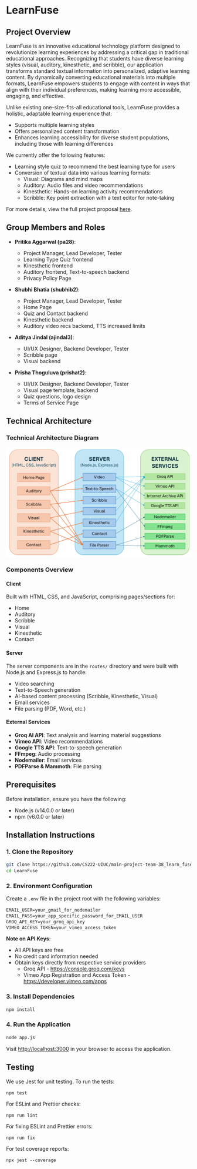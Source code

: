 ﻿# LearnFuse

## Project Overview

LearnFuse is an innovative educational technology platform designed to revolutionize learning experiences by addressing a critical gap in traditional educational approaches. Recognizing that students have diverse learning styles (visual, auditory, kinesthetic, and scribble), our application transforms standard textual information into personalized, adaptive learning content. By dynamically converting educational materials into multiple formats, LearnFuse empowers students to engage with content in ways that align with their individual preferences, making learning more accessible, engaging, and effective.

Unlike existing one-size-fits-all educational tools, LearnFuse provides a holistic, adaptable learning experience that:
- Supports multiple learning styles
- Offers personalized content transformation
- Enhances learning accessibility for diverse student populations, including those with learning differences

We currently offer the following features:
- Learning style quiz to recommend the best learning type for users
- Conversion of textual data into various learning formats:
  - Visual: Diagrams and mind maps
  - Auditory: Audio files and video recommendations
  - Kinesthetic: Hands-on learning activity recommendations
  - Scribble: Key point extraction with a text editor for note-taking

For more details, view the full project proposal [here](https://docs.google.com/document/d/1FR3GHlwkUnd_1oKBBvJWxg0UmtsypKB2ClXrJAhlIXw/edit?usp=sharing).

## Group Members and Roles
- **Pritika Aggarwal (pa28)**: 
  - Project Manager, Lead Developer, Tester
  - Learning Type Quiz frontend
  - Kinesthetic frontend
  - Auditory frontend, Text-to-speech backend
  - Privacy Policy Page

- **Shubhi Bhatia (shubhib2)**: 
  - Project Manager, Lead Developer, Tester
  - Home Page
  - Quiz and Contact backend
  - Kinesthetic backend
  - Auditory video recs backend, TTS increased limits

- **Aditya Jindal (ajindal3)**: 
  - UI/UX Designer, Backend Developer, Tester
  - Scribble page
  - Visual backend

- **Prisha Thoguluva (prishat2)**: 
  - UI/UX Designer, Backend Developer, Tester
  - Visual page template, backend
  - Quiz questions, logo design
  - Terms of Service Page

## Technical Architecture

### Technical Architecture Diagram

![Technical Architecture](./Docs/tech-arch.png)

### Components Overview

#### Client
Built with HTML, CSS, and JavaScript, comprising pages/sections for:
- Home
- Auditory
- Scribble
- Visual
- Kinesthetic
- Contact

#### Server
The server components are in the `routes/` directory and were built with Node.js and Express.js to handle:
- Video searching
- Text-to-Speech generation
- AI-based content processing (Scribble, Kinesthetic, Visual)
- Email services
- File parsing (PDF, Word, etc.)

#### External Services
- **Groq AI API**: Text analysis and learning material suggestions
- **Vimeo API**: Video recommendations
- **Google TTS API**: Text-to-speech generation
- **FFmpeg**: Audio processing
- **Nodemailer**: Email services
- **PDFParse & Mammoth**: File parsing

## Prerequisites

Before installation, ensure you have the following:
- Node.js (v14.0.0 or later)
- npm (v6.0.0 or later)

## Installation Instructions

### 1. Clone the Repository
```bash
git clone https://github.com/CS222-UIUC/main-project-team-38_learn_fuse.git
cd LearnFuse
```

### 2. Environment Configuration
Create a `.env` file in the project root with the following variables:
```
EMAIL_USER=your_gmail_for_nodemailer
EMAIL_PASS=your_app_specific_password_for_EMAIL_USER
GROQ_API_KEY=your_groq_api_key
VIMEO_ACCESS_TOKEN=your_vimeo_access_token
```

**Note on API Keys**: 
- All API keys are free
- No credit card information needed
- Obtain keys directly from respective service providers
   - Groq API - https://console.groq.com/keys
   - Vimeo App Registration and Access Token - https://developer.vimeo.com/apps

### 3. Install Dependencies
```bash
npm install
```

### 4. Run the Application
```bash
node app.js
```
Visit [http://localhost:3000](http://localhost:3000) in your browser to access the application.

## Testing

We use Jest for unit testing. To run the tests:

```
npm test
```

For ESLint and Prettier checks:

```
npm run lint
```

For fixing ESLint and Prettier errors:

```
npm run fix
```

For test coverage reports:

```
npx jest --coverage
```
